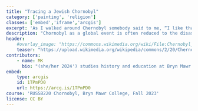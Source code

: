 ```yaml
---
title: "Tracing a Jewish Chornobyl"
category: ['painting', 'religion']
classes: ['embed','iframe','arcgis']
excerpt: 'As I walked around Chernobyl somebody said to me, “I like that people are walking around like there wasn’t a tragedy."'
description: "Chornobyl as a global event is often reduced to the disaster and tragedies following the nuclear meltdown on April 26, 1986. The longer history of the city and the town it was born out of are rarely discussed. This project forwards a Jewish history of the region through the archive and descendants journey with the traces and Exclusion Zone."
header:
    #overlay_image: "https://commons.wikimedia.org/wiki/File:Chernobyl_Maggid_tzion_Anatevka.jpg"
    teaser: "https://upload.wikimedia.org/wikipedia/commons/2/20/Chernobyl_Maggid_tzion_Anatevka.jpg"
contributors:
    - name: MK
      bio: "(she/her 2024') studies history and education at Bryn Mawr College. She is apart of Jewish Voice for Peace"
embed:
    type: arcgis
    id: 1TPmPD0
    url: https://arcg.is/1TPmPD0
course: 'RUSSB220 Chornobyl, Bryn Mawr College, Fall 2023'
license: CC BY
---
```


